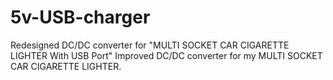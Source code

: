 # 5v-USB-charger
Redesigned DC/DC converter for "MULTI SOCKET CAR CIGARETTE LIGHTER With USB Port"
Improved DC/DC converter for my MULTI SOCKET CAR CIGARETTE LIGHTER.
